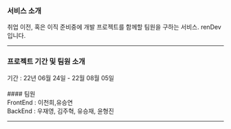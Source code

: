 ### 서비스 소개
취업 이전, 혹은 이직 준비중에 개발 프로젝트를 함께할 팀원을 구하는 서비스. renDev 입니다.

---

### 프로젝트 기간 및 팀원 소개

기간 : 22년 06월 24일 - 22월 08월 05일 <br/>
<br/> #### 팀원 <br/> 
FrontEnd : 이천희,유승연 <br/>
BackEnd : 우재영, 김주혁, 유승재, 윤형진 <br/>

---
